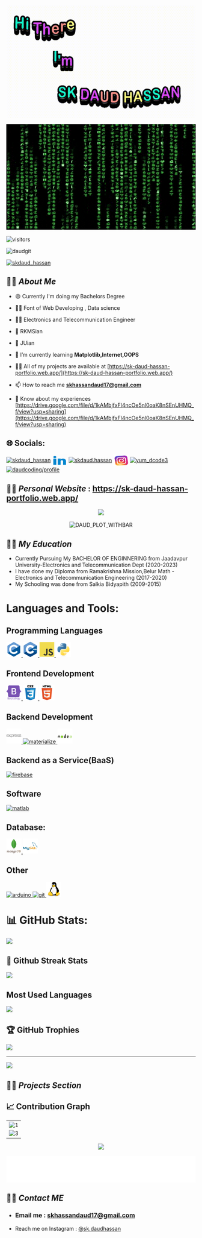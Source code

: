 <div align="center">

 
 
[<img src="https://github.com/Daudgit/Daudgit/blob/main/ezgif.com-gif-maker%20(1).gif" height="300"/>](https://sk-daud-hassan-portfolio.web.app/)
 
 
<img src="https://github.com/Daudgit/Daudgit/blob/main/matrix.gif" width="1800" height="280"/>
 
 
  
</div>

![visitors](https://visitor-badge-reloaded.herokuapp.com/badge?page_id=Daudgit.Daudgit&color=00cf00)
<p align="left"> <img src="https://komarev.com/ghpvc/?username=daudgit&label=Profile%20views&color=0e75b6&style=flat" alt="daudgit" /> </p> 


<p align="left"> <a href="https://twitter.com/skdaud_hassan" target="blank"><img src="https://img.shields.io/twitter/follow/skdaud_hassan?logo=twitter&style=for-the-badge" alt="skdaud_hassan" /></a> </p>


## :man_with_turban: _**About Me**_


- 😄 Currently I'm doing my Bachelors Degree

- 👨‍💻 Font of Web Developing , Data science

- 🧑‍🔬 Electronics and Telecommunication Engineer

- 📿 RKMSian

- 🏫 JUian

- 🌱 I’m currently learning **Matplotlib,Internet,OOPS**

- 👨‍💻 All of my projects are available at [https://sk-daud-hassan-portfolio.web.app/](https://sk-daud-hassan-portfolio.web.app/)

- 📫 How to reach me **skhassandaud17@gmail.com**

- 📄 Know about my experiences [https://drive.google.com/file/d/1kAMbjfxFl4ncOe5nl0oaK8nSEnUHMQ_f/view?usp=sharing](https://drive.google.com/file/d/1kAMbjfxFl4ncOe5nl0oaK8nSEnUHMQ_f/view?usp=sharing)





## 🌐 Socials:
<p align="left">
<a href="https://twitter.com/skdaud_hassan" target="blank"><img align="center" src="https://raw.githubusercontent.com/rahuldkjain/github-profile-readme-generator/master/src/images/icons/Social/twitter.svg" alt="skdaud_hassan" height="30" width="40" /></a>
<a href="https://linkedin.com/in/sk-daud-hassan-567099147" target="blank"><img align="center" src="https://github.com/Daudgit/Daudgit/blob/main/linkedin.gif" alt="sk-daud-hassan-567099147" height="30" width="40" /></a>
<a href="https://fb.com/skdaud.hassan" target="blank"><img align="center" src="https://raw.githubusercontent.com/rahuldkjain/github-profile-readme-generator/master/src/images/icons/Social/facebook.svg" alt="skdaud.hassan" height="30" width="40" /></a>
<a href="https://instagram.com/sk.daudhassan" target="blank"><img align="center" src="https://github.com/Daudgit/Daudgit/blob/main/insta-instagram.gif" alt="sk.daudhassan" height="30" width="40" /></a>
<a href="https://www.codechef.com/users/yum_dcode3" target="blank"><img align="center" src="https://cdn.jsdelivr.net/npm/simple-icons@3.1.0/icons/codechef.svg" alt="yum_dcode3" height="30" width="40" /></a>
<a href="https://auth.geeksforgeeks.org/user/daudcoding/profile" target="blank"><img align="center" src="https://raw.githubusercontent.com/rahuldkjain/github-profile-readme-generator/master/src/images/icons/Social/geeks-for-geeks.svg" alt="daudcoding/profile" height="30" width="40" /></a>
</p>



## :man_with_turban: _**Personal Website**_ : https://sk-daud-hassan-portfolio.web.app/



<div id="header" align="center">
  <img src="https://media.giphy.com/media/HwBlFQZFcAoUcPHZdX/giphy.gif" width="100"/>
</div>

<div  align="center">
  
![DAUD_PLOT_WITHBAR](https://user-images.githubusercontent.com/82196466/178033325-748eebd5-56db-4d2d-8ae9-2f34d76b11f9.png)
</div>





## :man_with_turban: _**My Education**_ 
- Currently Pursuing My BACHELOR OF ENGINNERING  from Jaadavpur University-Electronics and Telecommunication Dept (2020-2023)
- I have done my Diploma from Ramakrishna Mission,Belur Math - Electronics and Telecommunication Engineering (2017-2020)
- My Schooling was done from Salkia Bidyapith (2009-2015)



# Languages and Tools:

## Programming Languages
<a href="https://www.cprogramming.com/" target="_blank" rel="noreferrer"> <img src="https://raw.githubusercontent.com/devicons/devicon/master/icons/c/c-original.svg" alt="c" width="40" height="40"/> </a>
<a href="https://www.w3schools.com/cpp/" target="_blank" rel="noreferrer"> <img src="https://raw.githubusercontent.com/devicons/devicon/master/icons/cplusplus/cplusplus-original.svg" alt="cplusplus" width="40" height="40"/> </a>
<a href="https://developer.mozilla.org/en-US/docs/Web/JavaScript" target="_blank" rel="noreferrer"> <img src="https://raw.githubusercontent.com/devicons/devicon/master/icons/javascript/javascript-original.svg" alt="javascript" width="40" height="40"/> </a>
<a href="https://www.python.org" target="_blank" rel="noreferrer"> <img src="https://raw.githubusercontent.com/devicons/devicon/master/icons/python/python-original.svg" alt="python" width="40" height="40"/> </a> 

## Frontend Development
<a href="https://getbootstrap.com" target="_blank" rel="noreferrer"> <img src="https://raw.githubusercontent.com/devicons/devicon/master/icons/bootstrap/bootstrap-plain-wordmark.svg" alt="bootstrap" width="40" height="40"/> </a>
<a href="https://www.w3schools.com/css/" target="_blank" rel="noreferrer"> <img src="https://raw.githubusercontent.com/devicons/devicon/master/icons/css3/css3-original-wordmark.svg" alt="css3" width="40" height="40"/> </a>
<a href="https://www.w3.org/html/" target="_blank" rel="noreferrer"> <img src="https://raw.githubusercontent.com/devicons/devicon/master/icons/html5/html5-original-wordmark.svg" alt="html5" width="40" height="40"/> </a>


## Backend Development
<a href="https://expressjs.com" target="_blank" rel="noreferrer"> <img src="https://raw.githubusercontent.com/devicons/devicon/master/icons/express/express-original-wordmark.svg" alt="express" width="40" height="40"/> </a>
<a href="https://materializecss.com/" target="_blank" rel="noreferrer"> <img src="https://raw.githubusercontent.com/prplx/svg-logos/5585531d45d294869c4eaab4d7cf2e9c167710a9/svg/materialize.svg" alt="materialize" width="40" height="40"/> </a>
<a href="https://nodejs.org" target="_blank" rel="noreferrer"> <img src="https://raw.githubusercontent.com/devicons/devicon/master/icons/nodejs/nodejs-original-wordmark.svg" alt="nodejs" width="40" height="40"/> </a>

## Backend as a Service(BaaS)
<a href="https://firebase.google.com/" target="_blank" rel="noreferrer"> <img src="https://www.vectorlogo.zone/logos/firebase/firebase-icon.svg" alt="firebase" width="40" height="40"/> </a>

## Software
<a href="https://www.mathworks.com/" target="_blank" rel="noreferrer"> <img src="https://upload.wikimedia.org/wikipedia/commons/2/21/Matlab_Logo.png" alt="matlab" width="40" height="40"/> </a>


## Database:
<a href="https://www.mongodb.com/" target="_blank" rel="noreferrer"> <img src="https://raw.githubusercontent.com/devicons/devicon/master/icons/mongodb/mongodb-original-wordmark.svg" alt="mongodb" width="40" height="40"/> </a> 
<a href="https://www.mysql.com/" target="_blank" rel="noreferrer"> <img src="https://raw.githubusercontent.com/devicons/devicon/master/icons/mysql/mysql-original-wordmark.svg" alt="mysql" width="40" height="40"/> </a>

## Other
<a href="https://www.arduino.cc/" target="_blank" rel="noreferrer"> <img src="https://cdn.worldvectorlogo.com/logos/arduino-1.svg" alt="arduino" width="40" height="40"/> </a>
<a href="https://git-scm.com/" target="_blank" rel="noreferrer"> <img src="https://www.vectorlogo.zone/logos/git-scm/git-scm-icon.svg" alt="git" width="40" height="40"/> </a>
<a href="https://www.linux.org/" target="_blank" rel="noreferrer"> <img src="https://raw.githubusercontent.com/devicons/devicon/master/icons/linux/linux-original.svg" alt="linux" width="40" height="40"/> </a>



            



# 📊 GitHub Stats:
![](https://github-readme-stats.vercel.app/api?username=Daudgit&theme=dark&hide_border=false&include_all_commits=true&count_private=true)<br/>
## 💯 Github Streak Stats
![](https://github-readme-streak-stats.herokuapp.com/?user=Daudgit&theme=dark&hide_border=false)<br/>
## Most Used Languages
![](https://github-readme-stats.vercel.app/api/top-langs/?username=Daudgit&theme=dark&hide_border=false&include_all_commits=true&count_private=true&layout=compact)

## 🏆 GitHub Trophies
![](https://github-profile-trophy.vercel.app/?username=Daudgit&theme=radical&no-frame=false&no-bg=true&margin-w=4)

---
[![](https://visitcount.itsvg.in/api?id=Daudgit&icon=4&color=0)](https://visitcount.itsvg.in)




## :man_with_turban: _**Projects Section**_ 



##  📈 Contribution Graph 
 <table>
  <tr>
    <td><img src="https://github-profile-summary-cards.vercel.app/api/cards/profile-details?username=Daudgit&theme=monokai"  display=block width=100% height=auto  alt="1" ></td>
   </tr> 
   <tr>
      <td><img src="https://activity-graph.herokuapp.com/graph?username=Daudgit&bg_color=1a1b27&color=be90f2&line=638fda&point=35aea1&area=true"  display=block width=100% height=auto alt="3" ></td>
  </td>
  </tr>
</table>

<p align="center">
  <a href="https://count.getloli.com/"><img src="https://count.getloli.com/get/@:Daudgit"></a>
  
</p>
<img align='center'  height="70" alt="Thanks" width="100%" src="https://github.com/Daudgit/Daudgit/blob/main/ending.svg"/> 




## :man_with_turban: _**Contact ME**_ 
- ### Email me : [skhassandaud17@gmail.com](skhassandaud17@gmail.com)
- Reach me on Instagram : [@sk.daudhassan](https://www.instagram.com/direct/new/)








